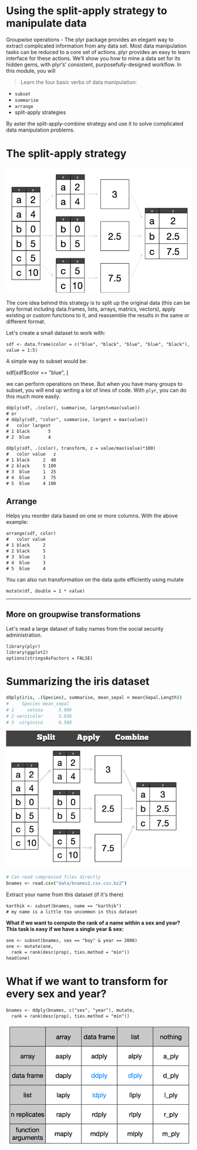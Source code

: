
# Using the split-apply strategy to manipulate data

Groupwise operations - The plyr package provides an elegant way to extract complicated information from any data set. Most data manipulation tasks can be reduced to a core set of actions. plyr provides an easy to learn interface for these actions. We’ll show you how to mine a data set for its hidden gems, with plyr’s’ consistent, purposefully-designed workflow. In this module, you will

> Learn the four basic verbs of data manipulation: 

* `subset`
* `summarise`
*  `arrange`
*  split-apply strategies

By aster the split-apply-combine strategy and use it to solve complicated data manipulation problems.

# The split-apply strategy

![](splitapply.png)

The core idea behind this strategy is to split up the original data (this can be any format includng data.frames, lists, arrays, matrics, vectors), apply existing or custom functions to it, and reassemble the results in the same or different format.


Let's create a small dataset to work with:

```
sdf <- data.frame(color = c("blue", "black", "blue", "blue", "black"), value = 1:5)
```

A simple way to subset would be:

sdf[sdf$color == "blue", ]

we can perform operations on these. But when you have many groups to subset, you will end up writing a lot of lines of code. With `plyr`, you can do this much more easily.

```
ddply(sdf, .(color), summarise, largest=max(value))
# or 
# ddply(sdf, "color", summarise, largest = max(value))
#   color largest
# 1 black       5
# 2  blue       4
```


```
ddply(sdf, .(color), transform, z = value/max(value)*100)
#   color value   z
# 1 black     2  40
# 2 black     5 100
# 3  blue     1  25
# 4  blue     3  75
# 5  blue     4 100
```

## Arrange 

Helps you reorder data based on one or more columns. With the above example:

```
arrange(sdf, color)
#   color value
# 1 black     2
# 2 black     5
# 3  blue     1
# 4  blue     3
# 5  blue     4
```

You can also run transformation on the data quite efficiently using mutate

```
mutate(df, double = 2 * value)
```

---

## More on groupwise transformations

Let's read a large dataset of baby names from the social security administration.

```
library(plyr)
library(ggplot2)
options(stringsAsFactors = FALSE)
```

# Summarizing the iris dataset

```coffee
ddply(iris, .(Species), summarise, mean_sepal = mean(Sepal.Length))
#     Species mean_sepal
# 1     setosa      5.006
# 2 versicolor      5.936
# 3  virginica      6.588
```

![](sac_full.png)


```coffee
# Can read compressed files directly
bnames <- read.csv("data/bnames2.csv.csv.bz2")
```

Extract your name from this dataset (if it's there)

```
karthik <- subset(bnames, name == "karthik")
# my name is a little too uncommon in this dataset
```

 **What if we want to compute the rank of a name
  within a sex and year? 
  This task is easy if we have a single year & sex:**

```
one <- subset(bnames, sex == "boy" & year == 2008)
one <- mutate(one,
  rank = rank(desc(prop), ties.method = "min"))
head(one)
```

# What if we want to transform for every sex and year?

```
bnames <- ddply(bnames, c("sex", "year"), mutate,
  rank = rank(desc(prop), ties.method = "min"))
```

![](full_apply_suite.png)





